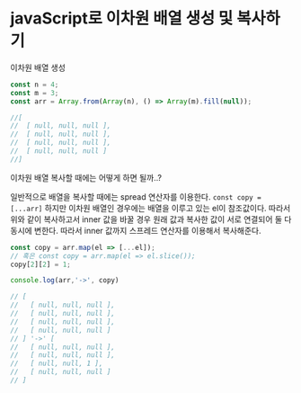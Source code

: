 # javaScript로 이차원 배열 생성 및 복사하기

이차원 배열 생성

```js
const n = 4;
const m = 3;
const arr = Array.from(Array(n), () => Array(m).fill(null));

//[
//  [ null, null, null ],
//  [ null, null, null ],
//  [ null, null, null ],
//  [ null, null, null ]
//] 
```

이차원 배열 복사할 때에는 어떻게 하면 될까..?

일반적으로 배열을 복사할 때에는 spread 연산자를 이용한다.
`const copy = [...arr]`
하지만 이차원 배열인 경우에는 배열을 이루고 있는 el이 참조값이다.
따라서 위와 같이 복사하고서 inner 값을 바꿀 경우 원래 값과 복사한 값이 서로 연결되어 둘 다 동시에 변한다.
따라서 inner 값까지 스프레드 연산자를 이용해서 복사해준다.

```js
const copy = arr.map(el => [...el]);
// 혹은 const copy = arr.map(el => el.slice());
copy[2][2] = 1;

console.log(arr,'->', copy)

// [
//   [ null, null, null ],
//   [ null, null, null ],
//   [ null, null, null ],
//   [ null, null, null ]
// ] '->' [
//   [ null, null, null ],
//   [ null, null, null ],
//   [ null, null, 1 ],
//   [ null, null, null ]
// ]
```

